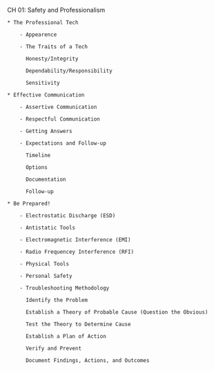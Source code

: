 CH 01: Safety and Professionalism

    * The Professional Tech

        - Appearence

        - The Traits of a Tech

          Honesty/Integrity

          Dependability/Responsibility

          Sensitivity

    * Effective Communication

        - Assertive Communication

        - Respectful Communication

        - Getting Answers

        - Expectations and Follow-up

          Timeline

          Options

          Documentation

          Follow-up

    * Be Prepared!

        - Electrostatic Discharge (ESD)

        - Antistatic Tools

        - Electromagnetic Interference (EMI)

        - Radio Frequencey Interference (RFI)

        - Physical Tools

        - Personal Safety

        - Troubleshooting Methodology

          Identify the Problem

          Establish a Theory of Probable Cause (Question the Obvious)

          Test the Theory to Determine Cause

          Establish a Plan of Action

          Verify and Prevent

          Document Findings, Actions, and Outcomes
